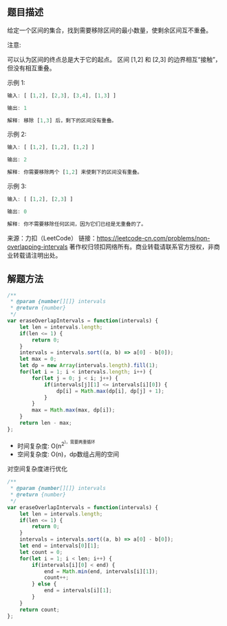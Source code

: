 ## 题目描述
给定一个区间的集合，找到需要移除区间的最小数量，使剩余区间互不重叠。

注意:

可以认为区间的终点总是大于它的起点。
区间 [1,2] 和 [2,3] 的边界相互“接触”，但没有相互重叠。

示例 1:
```js
输入: [ [1,2], [2,3], [3,4], [1,3] ]

输出: 1

解释: 移除 [1,3] 后，剩下的区间没有重叠。
```
示例 2:
```js
输入: [ [1,2], [1,2], [1,2] ]

输出: 2

解释: 你需要移除两个 [1,2] 来使剩下的区间没有重叠。
```
示例 3:
```js
输入: [ [1,2], [2,3] ]

输出: 0

解释: 你不需要移除任何区间，因为它们已经是无重叠的了。
```

来源：力扣（LeetCode）
链接：https://leetcode-cn.com/problems/non-overlapping-intervals
著作权归领扣网络所有。商业转载请联系官方授权，非商业转载请注明出处。

## 解题方法
```js
/**
 * @param {number[][]} intervals
 * @return {number}
 */
var eraseOverlapIntervals = function(intervals) {
    let len = intervals.length;
    if(len <= 1) {
        return 0;
    }
    intervals = intervals.sort((a, b) => a[0] - b[0]);
    let max = 0;
    let dp = new Array(intervals.length).fill(1);
    for(let i = 1; i < intervals.length; i++) {
        for(let j = 0; j < i; j++) {
            if(intervals[j][1] <= intervals[i][0]) {
                dp[i] = Math.max(dp[i], dp[j] + 1);
            }
        }
        max = Math.max(max, dp[i]);
    }
    return len - max;
};
```
- 时间复杂度: O(n<sup>2<sup>)，需要两重循环
- 空间复杂度: O(n)，dp数组占用的空间

对空间复杂度进行优化
```js
/**
 * @param {number[][]} intervals
 * @return {number}
 */
var eraseOverlapIntervals = function(intervals) {
    let len = intervals.length;
    if(len <= 1) {
        return 0;
    }
    intervals = intervals.sort((a, b) => a[0] - b[0]);
    let end = intervals[0][1];
    let count = 0;
    for(let i = 1; i < len; i++) {
        if(intervals[i][0] < end) {
            end = Math.min(end, intervals[i][1]);
            count++;
        } else {
            end = intervals[i][1];
        }
    }
    return count;
};
```